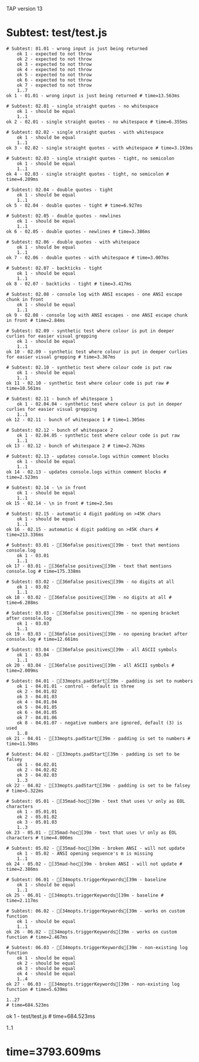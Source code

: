 TAP version 13
# Subtest: test/test.js
    # Subtest: 01.01 - wrong input is just being returned
        ok 1 - expected to not throw
        ok 2 - expected to not throw
        ok 3 - expected to not throw
        ok 4 - expected to not throw
        ok 5 - expected to not throw
        ok 6 - expected to not throw
        ok 7 - expected to not throw
        1..7
    ok 1 - 01.01 - wrong input is just being returned # time=13.563ms
    
    # Subtest: 02.01 - single straight quotes - no whitespace
        ok 1 - should be equal
        1..1
    ok 2 - 02.01 - single straight quotes - no whitespace # time=6.355ms
    
    # Subtest: 02.02 - single straight quotes - with whitespace
        ok 1 - should be equal
        1..1
    ok 3 - 02.02 - single straight quotes - with whitespace # time=3.193ms
    
    # Subtest: 02.03 - single straight quotes - tight, no semicolon
        ok 1 - should be equal
        1..1
    ok 4 - 02.03 - single straight quotes - tight, no semicolon # time=4.209ms
    
    # Subtest: 02.04 - double quotes - tight
        ok 1 - should be equal
        1..1
    ok 5 - 02.04 - double quotes - tight # time=6.927ms
    
    # Subtest: 02.05 - double quotes - newlines
        ok 1 - should be equal
        1..1
    ok 6 - 02.05 - double quotes - newlines # time=3.386ms
    
    # Subtest: 02.06 - double quotes - with whitespace
        ok 1 - should be equal
        1..1
    ok 7 - 02.06 - double quotes - with whitespace # time=3.007ms
    
    # Subtest: 02.07 - backticks - tight
        ok 1 - should be equal
        1..1
    ok 8 - 02.07 - backticks - tight # time=3.417ms
    
    # Subtest: 02.08 - console log with ANSI escapes - one ANSI escape chunk in front
        ok 1 - should be equal
        1..1
    ok 9 - 02.08 - console log with ANSI escapes - one ANSI escape chunk in front # time=2.84ms
    
    # Subtest: 02.09 - synthetic test where colour is put in deeper curlies for easier visual grepping
        ok 1 - should be equal
        1..1
    ok 10 - 02.09 - synthetic test where colour is put in deeper curlies for easier visual grepping # time=3.367ms
    
    # Subtest: 02.10 - synthetic test where colour code is put raw
        ok 1 - should be equal
        1..1
    ok 11 - 02.10 - synthetic test where colour code is put raw # time=10.561ms
    
    # Subtest: 02.11 - bunch of whitespace 1
        ok 1 - 02.04.04 - synthetic test where colour is put in deeper curlies for easier visual grepping
        1..1
    ok 12 - 02.11 - bunch of whitespace 1 # time=1.305ms
    
    # Subtest: 02.12 - bunch of whitespace 2
        ok 1 - 02.04.05 - synthetic test where colour code is put raw
        1..1
    ok 13 - 02.12 - bunch of whitespace 2 # time=2.762ms
    
    # Subtest: 02.13 - updates console.logs within comment blocks
        ok 1 - should be equal
        1..1
    ok 14 - 02.13 - updates console.logs within comment blocks # time=2.523ms
    
    # Subtest: 02.14 - \n in front
        ok 1 - should be equal
        1..1
    ok 15 - 02.14 - \n in front # time=2.5ms
    
    # Subtest: 02.15 - automatic 4 digit padding on >45K chars
        ok 1 - should be equal
        1..1
    ok 16 - 02.15 - automatic 4 digit padding on >45K chars # time=213.336ms
    
    # Subtest: 03.01 - [36mfalse positives[39m - text that mentions console.log
        ok 1 - 03.01
        1..1
    ok 17 - 03.01 - [36mfalse positives[39m - text that mentions console.log # time=175.338ms
    
    # Subtest: 03.02 - [36mfalse positives[39m - no digits at all
        ok 1 - 03.02
        1..1
    ok 18 - 03.02 - [36mfalse positives[39m - no digits at all # time=6.288ms
    
    # Subtest: 03.03 - [36mfalse positives[39m - no opening bracket after console.log
        ok 1 - 03.03
        1..1
    ok 19 - 03.03 - [36mfalse positives[39m - no opening bracket after console.log # time=12.661ms
    
    # Subtest: 03.04 - [36mfalse positives[39m - all ASCII symbols
        ok 1 - 03.04
        1..1
    ok 20 - 03.04 - [36mfalse positives[39m - all ASCII symbols # time=2.009ms
    
    # Subtest: 04.01 - [33mopts.padStart[39m - padding is set to numbers
        ok 1 - 04.01.01 - control - default is three
        ok 2 - 04.01.02
        ok 3 - 04.01.03
        ok 4 - 04.01.04
        ok 5 - 04.01.05
        ok 6 - 04.01.05
        ok 7 - 04.01.06
        ok 8 - 04.01.07 - negative numbers are ignored, default (3) is used
        1..8
    ok 21 - 04.01 - [33mopts.padStart[39m - padding is set to numbers # time=11.58ms
    
    # Subtest: 04.02 - [33mopts.padStart[39m - padding is set to be falsey
        ok 1 - 04.02.01
        ok 2 - 04.02.02
        ok 3 - 04.02.03
        1..3
    ok 22 - 04.02 - [33mopts.padStart[39m - padding is set to be falsey # time=5.322ms
    
    # Subtest: 05.01 - [35mad-hoc[39m - text that uses \r only as EOL characters
        ok 1 - 05.01.01
        ok 2 - 05.01.02
        ok 3 - 05.01.03
        1..3
    ok 23 - 05.01 - [35mad-hoc[39m - text that uses \r only as EOL characters # time=4.006ms
    
    # Subtest: 05.02 - [35mad-hoc[39m - broken ANSI - will not update
        ok 1 - 05.02 - ANSI opening sequence's m is missing
        1..1
    ok 24 - 05.02 - [35mad-hoc[39m - broken ANSI - will not update # time=2.386ms
    
    # Subtest: 06.01 - [34mopts.triggerKeywords[39m - baseline
        ok 1 - should be equal
        1..1
    ok 25 - 06.01 - [34mopts.triggerKeywords[39m - baseline # time=2.117ms
    
    # Subtest: 06.02 - [34mopts.triggerKeywords[39m - works on custom function
        ok 1 - should be equal
        1..1
    ok 26 - 06.02 - [34mopts.triggerKeywords[39m - works on custom function # time=2.467ms
    
    # Subtest: 06.03 - [34mopts.triggerKeywords[39m - non-existing log function
        ok 1 - should be equal
        ok 2 - should be equal
        ok 3 - should be equal
        ok 4 - should be equal
        1..4
    ok 27 - 06.03 - [34mopts.triggerKeywords[39m - non-existing log function # time=5.639ms
    
    1..27
    # time=684.523ms
ok 1 - test/test.js # time=684.523ms

1..1
# time=3793.609ms
